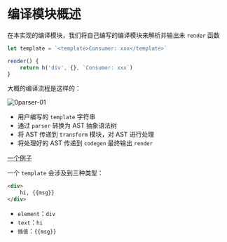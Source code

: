 # 编译模块概述

在本实现的编译模块，我们将自己编写的编译模块来解析并输出未 `render` 函数

```ts
let template = `<template>Consumer: xxx</template>`
```

```ts
render() {
    return h('div', {}, `Consumer: xxx`)
}
```

大概的编译流程是这样的：

![0parser-01](https://raw.githubusercontent.com/zx-projects/mini-vue-docs/main/images/parser-01.png)

- 用户编写的 `template` 字符串
- 通过 `parser` 转换为 AST 抽象语法树
- 将 AST 传递到 `transform` 模块，对 AST 进行处理
- 将处理好的 AST 传递到 `codegen` 最终输出 `render`

[一个例子](https://vue-next-template-explorer.netlify.app/#eyJzcmMiOiI8ZGl2PkhlbGxvIFdvcmxkITwvZGl2PiIsIm9wdGlvbnMiOnt9fQ==)

一个 `template` 会涉及到三种类型：

```html
<div>
    hi, {{msg}}
</div>
```

- `element`：`div`
- `text`：`hi`
- `插值`：`{{msg}}`

